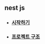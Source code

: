 ## nest js

- ### [시작하기](./nest%20%EC%8B%9C%EC%9E%91%ED%95%98%EA%B8%B0.md)
- ### [프로젝트 구조](./%ED%94%84%EB%A1%9C%EC%A0%9D%ED%8A%B8%20%EA%B5%AC%EC%A1%B0.md)
